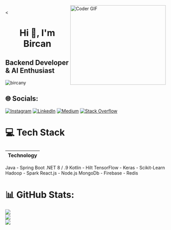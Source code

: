 <img alt="Coder GIF" align="right" height=250 width=300 src="http://raw.githubusercontent.com/TheDudeThatCode/TheDudeThatCode/master/Assets/Developer.gif" />

<<h1 align="center"><strong>Hi 👋, I'm Bircan</strong></h1>
<h2 align="left"><strong>Backend Developer & AI Enthusiast </strong></h2>

<p align="left"> <img src="https://komarev.com/ghpvc/?username=bircany&label=Profile%20views&color=0e75b6&style=flat" alt="bircany" /> </p>





## 🌐 Socials:
[![Instagram](https://img.shields.io/badge/Instagram-%23E4405F.svg?logo=Instagram&logoColor=white)](https://instagram.com/https://www.instagram.com/bircnnyilmz/) 
[![LinkedIn](https://img.shields.io/badge/LinkedIn-%230077B5.svg?logo=linkedin&logoColor=white)](https://linkedin.com/in/bircany) 
[![Medium](https://img.shields.io/badge/Medium-12100E?logo=medium&logoColor=white)](https://medium.com/@bircany) 
[![Stack Overflow](https://img.shields.io/badge/-Stackoverflow-FE7A16?logo=stack-overflow&logoColor=white)](https://stackoverflow.com/users/user:18478547) 


# 💻 Tech Stack

## 
| Technology       |
|------------------|
Java - Spring Boot
.NET 8 / .9
Kotlin - Hilt
TensorFlow - Keras - Scikit-Learn
Hadoop - Spark
React.js - Node.js
MongoDb - Firebase - Redis


# 📊 GitHub Stats:
![](https://github-readme-stats.vercel.app/api?username=bircany&theme=jolly&hide_border=false&include_all_commits=true&count_private=true)<br/>
![](https://github-readme-streak-stats.herokuapp.com/?user=bircany&theme=jolly&hide_border=false)<br/>
![](https://github-readme-stats.vercel.app/api/top-langs/?username=bircany&theme=jolly&hide_border=false&include_all_commits=true&count_private=true&layout=compact)






